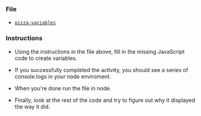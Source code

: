 ### File

* [`pizza-variables`](Unsolved/pizza-variables.js)

### Instructions

* Using the instructions in the file above, fill in the missing JavaScript code to create variables.

* If you successfully completed the activity, you should see a series of console.logs in your node enviroment.

* When you're done run the file in node.

* Finally, look at the rest of the code and try to figure out why it displayed the way it did.
